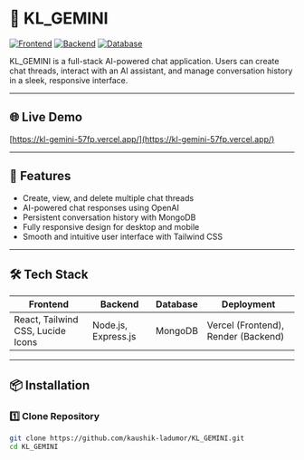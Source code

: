 # 🚀 KL_GEMINI

[![Frontend](https://img.shields.io/badge/Frontend-React-blue)](https://kl-gemini-57fp.vercel.app/) 
[![Backend](https://img.shields.io/badge/Backend-Node.js-green)](https://github.com/kaushik-ladumor/KL_GEMINI) 
[![Database](https://img.shields.io/badge/Database-MongoDB-brightgreen)](https://www.mongodb.com/) 

KL_GEMINI is a full-stack AI-powered chat application. Users can create chat threads, interact with an AI assistant, and manage conversation history in a sleek, responsive interface.

---

## 🌐 Live Demo
[https://kl-gemini-57fp.vercel.app/](https://kl-gemini-57fp.vercel.app/)

---

## 🧩 Features
- Create, view, and delete multiple chat threads
- AI-powered chat responses using OpenAI
- Persistent conversation history with MongoDB
- Fully responsive design for desktop and mobile
- Smooth and intuitive user interface with Tailwind CSS

---

## 🛠️ Tech Stack

| Frontend | Backend | Database | Deployment |
|----------|---------|---------|-----------|
| React, Tailwind CSS, Lucide Icons | Node.js, Express.js | MongoDB | Vercel (Frontend), Render (Backend) |

---

## 📦 Installation

### 1️⃣ Clone Repository
```bash
git clone https://github.com/kaushik-ladumor/KL_GEMINI.git
cd KL_GEMINI
